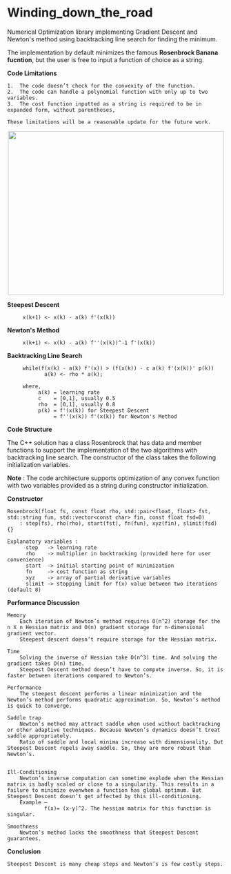 # Winding_down_the_road
Numerical Optimization library implementing Gradient Descent and Newton's method using backtracking line search for finding the minimum.

The implementation by default minimizes the famous **Rosenbrock Banana fucntion**, but the user is free to input a function of choice as a string. 

**Code Limitations**

    1.	The code doesn’t check for the convexity of the function. 
    2.	The code can handle a polynomial function with only up to two variables.
    3.	The cost function inputted as a string is required to be in expanded form, without parentheses,

    These limitations will be a reasonable update for the future work.

<p align="center">
  <img width="500" height="380" src="https://user-images.githubusercontent.com/56740627/103165023-71e79b00-47c7-11eb-827b-d862d71622cd.png">
</p>

**Steepest Descent** 

         x(k+1) <- x(k) - a(k) f'(x(k))

**Newton's Method**

         x(k+1) <- x(k) - a(k) f''(x(k))^-1 f'(x(k))

**Backtracking Line Search**
        
         while(f(x(k) - a(k) f'(x)) > (f(x(k)) - c a(k) f'(x(k))' p(k))
                a(k) <- rho * a(k);

         where,
              a(k) = learning rate
              c    = [0,1], usually 0.5
              rho  = [0,1], usually 0.8
              p(k) = f'(x(k)) for Steepest Descent
                   = f''(x(k)) f'(x(k)) for Newton's Method

**Code Structure**

The C++ solution has a class Rosenbrock that has data and member functions to support the implementation of the two algorithms with backtracking line search. The constructor of the class takes the following initialization variables.

**Note** : The code architecture supports optimization of any convex function with two variables provided as a string during constructor initialization.

**Constructor**

    Rosenbrock(float fs, const float rho, std::pair<float, float> fst, std::string fun, std::vector<const char> fin, const float fsd=0)
        : step(fs), rho(rho), start(fst), fn(fun), xyz(fin), slimit(fsd) {}

    Explanatory variables : 
          step   -> learning rate
          rho    -> multiplier in backtracking (provided here for user convenience)
          start  -> initial starting point of minimization
          fn     -> cost function as string
          xyz    -> array of partial derivative variables
          slimit -> stopping limit for f(x) value between two iterations (default 0)
    
    
**Performance Discussion**

    Memory
        Each iteration of Newton’s method requires O(n^2) storage for the n X n Hessian matrix and O(n) gradient storage for n-dimensional gradient vector.
        Steepest descent doesn’t require storage for the Hessian matrix.
    
    Time
        Solving the inverse of Hessian take O(n^3) time. And solving the gradient takes O(n) time. 
        Steepest Descent method doesn’t have to compute inverse. So, it is faster between iterations compared to Newton’s.
    
    Performance
        The steepest descent performs a linear minimization and the Newton’s method performs quadratic approximation. So, Newton’s method is quick to converge.
    
    Saddle trap
        Newton’s method may attract saddle when used without backtracking or other adaptive techniques. Because Newton’s dynamics doesn’t treat saddle appropriately.
        Ratio of saddle and local minima increase with dimensionality. But Steepest Descent repels away saddle. So, they are more robust than Newton’s.

    
    Ill-Conditioning
        Newton’s inverse computation can sometime explode when the Hessian matrix is badly scaled or close to a singularity. This results in a failure to minimize evenwhen a function has global optimum. But Steepest Descent doesn’t get affected by this ill-conditioning. 
        Example – 
                f(x)= (x-y)^2. The hessian matrix for this function is singular.

    Smoothness
        Newton’s method lacks the smoothness that Steepest Descent guarantees. 


**Conclusion**

    Steepest Descent is many cheap steps and Newton’s is few costly steps.
